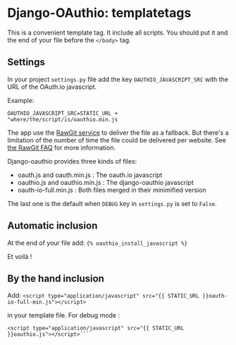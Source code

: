 # Django-OAuthio: templatetags

This is a convenient template tag. It include all scripts. You should put it and the end of your file
before the `</body>` tag.

## Settings

In your project `settings.py` file add the key `OAUTHIO_JAVASCRIPT_SRC` with the URL of the OAuth.io javascript. 

Example:

```OAUTHIO_JAVASCRIPT_SRC=STATIC_URL + "where/the/script/is/oauthio.min.js```

The app use the [RawGit service](https://rawgit.com/) to deliver the file as a fallback. But there's a limitation
of the number of time the file could be delivered per website. See [the RawGit FAQ]() for more information.

Django-oauthio provides three kinds of files:

* oauth.js and oauth.min.js : The oauth.io javascript
* oauthio.js and oauthio.min.js : The django-oauthio javascript
* oauth-io-full.min.js : Both files merged in their minimified version

The last one is the default when `DEBUG` key in `settings.py` is set to `False`.

## Automatic inclusion

At the end of your file add:
```{% oauthio_install_javascript %}```

Et voilà !


## By the hand inclusion

Add:
```<script type="application/javascript" src="{{ STATIC_URL }}oauth-io-full-min.js"></script>```

in your template file. For debug mode : 

```<script type="application/javascript" src="{{ STATIC_URL }}oauth.js"></script>
<script type="application/javascript" src="{{ STATIC_URL }}oauthio.js"></script>```

